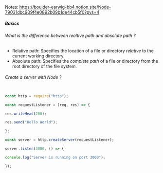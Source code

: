 Notes:
https://boulder-earwig-bb4.notion.site/Node-79031dbc909f4e0892b09b1de44cb5f0?pvs=4

##### Basics 



###### What is the difference between realtive path and absolute path ? 

- Relative path: Specifies the location of a file or directory *relative* to the current working directory.
- Absolute path: Specifies the *complete path* of a file or directory from the root directory of the file system.

###### Create a server with Node ? 

```javascript

const http = require("http");

const requestListener = (req, res) => {

res.writeHead(200);

res.send("Hello World");

};

const server = http.createServer(requestListener);

server.listen(3000, () => {

console.log("Server is running on port 3000");

});
```



